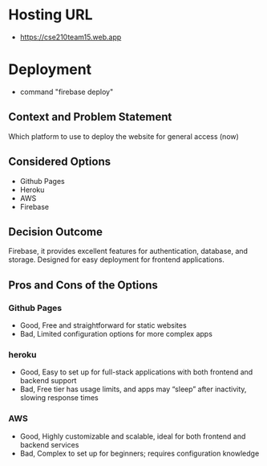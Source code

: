 # Hosting URL

- https://cse210team15.web.app

# Deployment

- command "firebase deploy"

## Context and Problem Statement

Which platform to use to deploy the website for general access (now)

## Considered Options

- Github Pages
- Heroku
- AWS
- Firebase

## Decision Outcome

Firebase, it provides excellent features for authentication, database, and storage. Designed for easy deployment for frontend applications.

## Pros and Cons of the Options

### Github Pages

- Good, Free and straightforward for static websites
- Bad, Limited configuration options for more complex apps

### heroku

- Good, Easy to set up for full-stack applications with both frontend and backend support
- Bad, Free tier has usage limits, and apps may “sleep” after inactivity, slowing response times

### AWS

- Good, Highly customizable and scalable, ideal for both frontend and backend services
- Bad, Complex to set up for beginners; requires configuration knowledge
